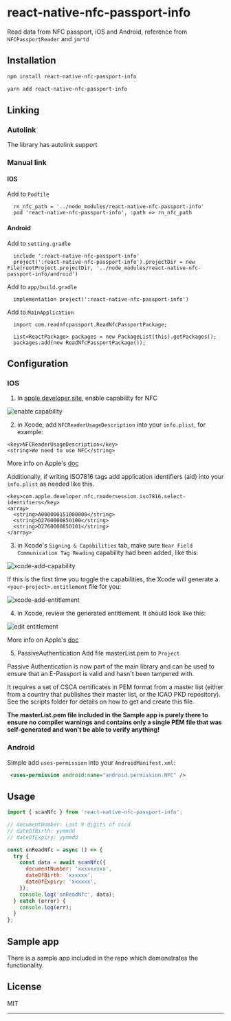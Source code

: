 # react-native-nfc-passport-info

Read data from NFC passport, iOS and Android, reference from `NFCPassportReader` and `jmrtd`

## Installation

```sh
npm install react-native-nfc-passport-info
```

```sh
yarn add react-native-nfc-passport-info
```

## Linking

### Autolink

The library has autolink support

### Manual link

#### IOS

Add to `Podfile`

```
  rn_nfc_path = '../node_modules/react-native-nfc-passport-info'
  pod 'react-native-nfc-passport-info', :path => rn_nfc_path
```

#### Android

Add to `setting.gradle`

```
  include ':react-native-nfc-passport-info'
  project(':react-native-nfc-passport-info').projectDir = new File(rootProject.projectDir, '../node_modules/react-native-nfc-passport-info/android')
```

Add to `app/build.gradle`

```
  implementation project(':react-native-nfc-passport-info')
```

Add to `MainApplication`

```
  import com.readnfcpassport.ReadNfcPassportPackage;

  List<ReactPackage> packages = new PackageList(this).getPackages();
  packages.add(new ReadNfcPassportPackage());
```

## Configuration

### IOS

1. In [apple developer site](https://developer.apple.com/), enable capability for NFC

![enable capability](./images/enable-capability.png "enable capability")

2. in Xcode, add `NFCReaderUsageDescription` into your `info.plist`, for example:

```
<key>NFCReaderUsageDescription</key>
<string>We need to use NFC</string>
```

More info on Apple's [doc](https://developer.apple.com/documentation/bundleresources/information_property_list/nfcreaderusagedescription?language=objc)

Additionally, if writing ISO7816 tags add application identifiers (aid) into your `info.plist` as needed like this.
```
<key>com.apple.developer.nfc.readersession.iso7816.select-identifiers</key>
<array>
  <string>A000000151000000</string>
  <string>D2760000850100</string>
  <string>D2760000850101</string>
</array>
```

3. in Xcode's `Signing & Capabilities` tab, make sure `Near Field Communication Tag Reading` capability had been added, like this:

![xcode-add-capability](./images/xcode-capability.png "xcode capability")

If this is the first time you toggle the capabilities, the Xcode will generate a `<your-project>.entitlement` file for you:

![xcode-add-entitlement](./images/xcode-entitlement.png "xcode entitlement")

4. in Xcode, review the generated entitlement. It should look like this:

![edit entitlement](./images/edit-entitlement.png "edit entitlement")

More info on Apple's [doc](https://developer.apple.com/documentation/bundleresources/entitlements/com_apple_developer_nfc_readersession_formats?language=objc)

5. PassiveAuthentication
Add file masterList.pem to `Project`

Passive Authentication is now part of the main library and can be used to ensure that an E-Passport is valid and hasn't been tampered with.

It requires a set of CSCA certificates in PEM format from a master list (either from a country that publishes their master list, or the ICAO PKD repository). See the scripts folder for details on how to get and create this file.

**The masterList.pem file included in the Sample app is purely there to ensure no compiler warnings and contains only a single PEM file that was self-generated and won't be able to verify anything!**

### Android

Simple add `uses-permission` into your `AndroidManifest.xml`:

```xml
 <uses-permission android:name="android.permission.NFC" />
```

## Usage

```js
import { scanNfc } from 'react-native-nfc-passport-info';

// documentNumber: Last 9 digits of cccd
// dateOfBirth: yymmdd
// dateOfExpiry: yymmdd

const onReadNfc = async () => {
  try {
    const data = await scanNfc({
      documentNumber: 'xxxxxxxxx',
      dateOfBirth: 'xxxxxx',
      dateOfExpiry: 'xxxxxx',
    });
    console.log('onReadNfc', data);
  } catch (error) {
    console.log(err);
  }
};
```

## Sample app
There is a sample app included in the repo which demonstrates the functionality.

## License

MIT

---
